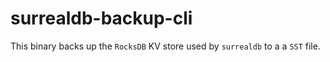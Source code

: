 # surrealdb-backup-cli

This binary backs up the `RocksDB` KV store used by `surrealdb` to a a `SST` file.
